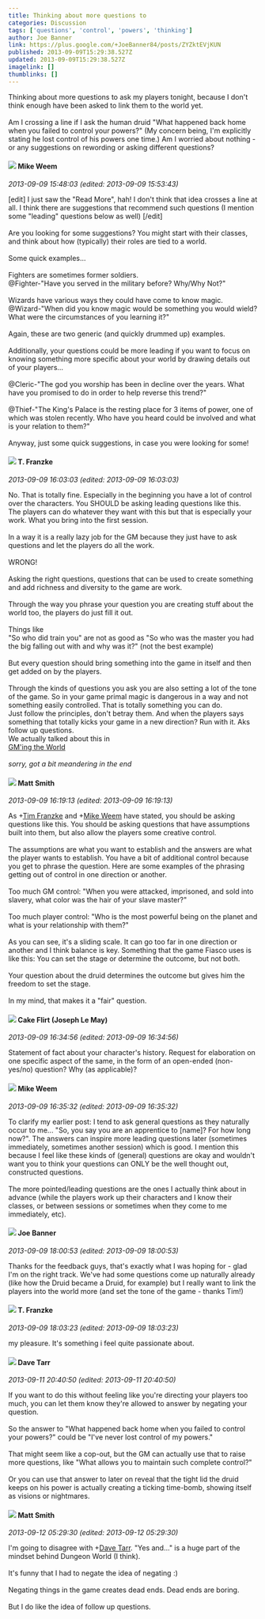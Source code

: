 ```yaml
---
title: Thinking about more questions to
categories: Discussion
tags: ['questions', 'control', 'powers', 'thinking']
author: Joe Banner
link: https://plus.google.com/+JoeBanner84/posts/ZYZktEVjKUN
published: 2013-09-09T15:29:38.527Z
updated: 2013-09-09T15:29:38.527Z
imagelink: []
thumblinks: []
---
```


Thinking about more questions to ask my players tonight, because I don&#39;t think enough have been asked to link them to the world yet.<br /><br />Am I crossing a line if I ask the human druid &quot;What happened back home when you failed to control your powers?&quot; (My concern being, I&#39;m explicitly stating he lost control of his powers one time.) Am I worried about nothing - or any suggestions on rewording or asking different questions?
<div id='comment z13ptlghklewivma204cjhlokyrcvz3ahms0k'>
  <h4><img src='{{site.baseurl}}//images/avatars/106974596503338920008_photo.jpg'> Mike Weem</h4>
      <p><cite>2013-09-09 15:48:03 (edited: 2013-09-09 15:53:43)</cite></p>
        <p>[edit] I just saw the &quot;Read More&quot;, hah! I don&#39;t think that idea crosses a line at all. I think there are suggestions that recommend such questions (I mention some &quot;leading&quot; questions below as well) [/edit]<br /><br />Are you looking for some suggestions? You might start with their classes, and think about how (typically) their roles are tied to a world.<br /><br />Some quick examples...<br /><br />Fighters are sometimes former soldiers.<br />@Fighter-&quot;Have you served in the military before? Why/Why Not?&quot;<br /><br />Wizards have various ways they could have come to know magic.<br />@Wizard-&quot;When did you know magic would be something you would wield? What were the circumstances of you learning it?&quot;<br /><br />Again, these are two generic (and quickly drummed up) examples.<br /><br />Additionally, your questions could be more leading if you want to focus on knowing something more specific about your world by drawing details out of your players...<br /><br />@Cleric-&quot;The god you worship has been in decline over the years. What have you promised to do in order to help reverse this trend?&quot;<br /><br />@Thief-&quot;The King&#39;s Palace is the resting place for 3 items of power, one of which was stolen recently. Who have you heard could be involved and what is your relation to them?&quot;<br /><br />Anyway, just some quick suggestions, in case you were looking for some!</p>
</div>
        

<div id='comment z13ptlghklewivma204cjhlokyrcvz3ahms0k'>
  <h4><img src='{{site.baseurl}}//images/avatars/110330901807759406775_photo.jpg'> T. Franzke</h4>
      <p><cite>2013-09-09 16:03:03 (edited: 2013-09-09 16:03:03)</cite></p>
        <p>No. That is totally fine. Especially in the beginning you have a lot of control over the characters. You SHOULD be asking leading questions like this. <br />The players can do whatever they want with this but that is especially your work. What you bring into the first session. <br /><br />In a way it is a really lazy job for the GM because they just have to ask questions and let the players do all the work.<br /><br />WRONG! <br /><br />Asking the right questions, questions that can be used to create something and add richness and diversity to the game are work. <br /><br />Through the way you phrase your question you are creating stuff about the world too, the players do just fill it out. <br /><br />Things like<br />&quot;So who did train you&quot; are not as good as &quot;So who was the master you had the big falling out with and why was it?&quot; (not the best example)<br /><br />But every question should bring something into the game in itself and then get added on by the players. <br /><br />Through the kinds of questions you ask you are also setting a lot of the tone of the game. So in your game primal magic is dangerous in a way and not something easily controlled. That is totally something you can do. <br />Just follow the principles, don&#39;t betray them. And when the players says something that totally kicks your game in a new direction? Run with it. Aks follow up questions.<br />We actually talked about this in <br /><a href="http://www.youtube.com/watch?v=IZ1v_O-pbJY" class="ot-anchor">GM&#39;ing the World</a> <br /><br /><i>sorry, got a bit meandering in the end</i></p>
</div>
        

<div id='comment z13ptlghklewivma204cjhlokyrcvz3ahms0k'>
  <h4><img src='{{site.baseurl}}//images/avatars/114058978089705547111_photo.jpg'> Matt Smith</h4>
      <p><cite>2013-09-09 16:19:13 (edited: 2013-09-09 16:19:13)</cite></p>
        <p>As <span class="proflinkWrapper"><span class="proflinkPrefix">+</span><a class="proflink" href="https://plus.google.com/110330901807759406775" oid="110330901807759406775">Tim Franzke</a></span> and <span class="proflinkWrapper"><span class="proflinkPrefix">+</span><a class="proflink" href="https://plus.google.com/106974596503338920008" oid="106974596503338920008">Mike Weem</a></span> have stated, you should be asking questions like this. You should be asking questions that have assumptions built into them, but also allow the players some creative control.<br /><br />The assumptions are what you want to establish and the answers are what the player wants to establish. You have a bit of additional control because you get to phrase the question. Here are some examples of the phrasing getting out of control in one direction or another.<br /><br />Too much GM control: &quot;When you were attacked, imprisoned, and sold into slavery, what color was the hair of your slave master?&quot;<br /><br />Too much player control: &quot;Who is the most powerful being on the planet and what is your relationship with them?&quot;<br /><br />As you can see, it&#39;s a sliding scale. It can go too far in one direction or another and I think balance is key. Something that the game Fiasco uses is like this: You can set the stage or determine the outcome, but not both.<br /><br />Your question about the druid determines the outcome but gives him the freedom to set the stage. <br /><br />In my mind, that makes it a &quot;fair&quot; question.</p>
</div>
        

<div id='comment z13ptlghklewivma204cjhlokyrcvz3ahms0k'>
  <h4><img src='{{site.baseurl}}//images/avatars/118274317738578754478_photo.jpg'> Cake Flirt (Joseph Le May)</h4>
      <p><cite>2013-09-09 16:34:56 (edited: 2013-09-09 16:34:56)</cite></p>
        <p>Statement of fact about your character&#39;s history. Request for elaboration on one specific aspect of the same, in the form of an open-ended (non-yes/no) question? Why (as applicable)?</p>
</div>
        

<div id='comment z13ptlghklewivma204cjhlokyrcvz3ahms0k'>
  <h4><img src='{{site.baseurl}}//images/avatars/106974596503338920008_photo.jpg'> Mike Weem</h4>
      <p><cite>2013-09-09 16:35:32 (edited: 2013-09-09 16:35:32)</cite></p>
        <p>To clarify my earlier post: I tend to ask general questions as they naturally occur to me... &quot;So, you say you are an apprentice to [name]? For how long now?&quot;. The answers can inspire more leading questions later (sometimes immediately, sometimes another session) which is good. I mention this because I feel like these kinds of (general) questions are okay and wouldn&#39;t want you to think your questions can ONLY be the well thought out, constructed questions.<br /><br />The more pointed/leading questions are the ones I actually think about in advance (while the players work up their characters and I know their classes, or between sessions or sometimes when they come to me immediately, etc).</p>
</div>
        

<div id='comment z13ptlghklewivma204cjhlokyrcvz3ahms0k'>
  <h4><img src='{{site.baseurl}}//images/avatars/103619294696451727396_photo.jpg'> Joe Banner</h4>
      <p><cite>2013-09-09 18:00:53 (edited: 2013-09-09 18:00:53)</cite></p>
        <p>Thanks for the feedback guys, that&#39;s exactly what I was hoping for - glad I&#39;m on the right track. We&#39;ve had some questions come up naturally already (like how the Druid became a Druid, for example) but I really want to link the players into the world more (and set the tone of the game - thanks Tim!)</p>
</div>
        

<div id='comment z13ptlghklewivma204cjhlokyrcvz3ahms0k'>
  <h4><img src='{{site.baseurl}}//images/avatars/110330901807759406775_photo.jpg'> T. Franzke</h4>
      <p><cite>2013-09-09 18:03:23 (edited: 2013-09-09 18:03:23)</cite></p>
        <p>my pleasure. It&#39;s something i feel quite passionate about. </p>
</div>
        

<div id='comment z13ptlghklewivma204cjhlokyrcvz3ahms0k'>
  <h4><img src='{{site.baseurl}}//images/avatars/102762255628835701562_photo.jpg'> Dave Tarr</h4>
      <p><cite>2013-09-11 20:40:50 (edited: 2013-09-11 20:40:50)</cite></p>
        <p>If you want to do this without feeling like you&#39;re directing your players too much, you can let them know they&#39;re allowed to answer by negating your question.  <br /><br />So the answer to &quot;What happened back home when you failed to control your powers?&quot; could be &quot;I&#39;ve never lost control of my powers.&quot;  <br /><br />That might seem like a cop-out, but the GM can actually use that to raise more questions, like &quot;What allows you to maintain such complete control?&quot; <br /><br />Or you can use that answer to later on reveal that the tight lid the druid keeps on his power is actually creating a ticking time-bomb, showing itself as visions or nightmares.  </p>
</div>
        

<div id='comment z13ptlghklewivma204cjhlokyrcvz3ahms0k'>
  <h4><img src='{{site.baseurl}}//images/avatars/114058978089705547111_photo.jpg'> Matt Smith</h4>
      <p><cite>2013-09-12 05:29:30 (edited: 2013-09-12 05:29:30)</cite></p>
        <p>I&#39;m going to disagree with <span class="proflinkWrapper"><span class="proflinkPrefix">+</span><a class="proflink" href="https://plus.google.com/102762255628835701562" oid="102762255628835701562">Dave Tarr</a></span>. &quot;Yes and...&quot; is a huge part of the mindset behind Dungeon World (I think). <br /><br />It&#39;s funny that I had to negate the idea of negating :)<br /><br />Negating things in the game creates dead ends. Dead ends are boring.<br /><br />But I do like the idea of follow up questions.</p>
</div>
        